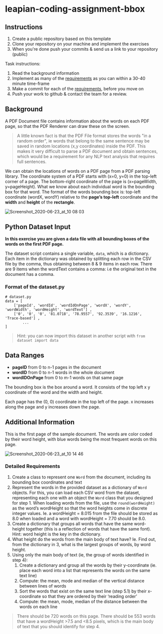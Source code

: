 # leapian-coding-assignment-bbox

## Instructions

1. Create a public repository based on this template
2. Clone your repository on your machine and implement the exercises
3. When you're done push your commits & send us a link to your repository (public)

Task instructions:

1. Read the background information
2. Implement as many of the [requirements](#detailed-requirements) as you can within a 30-40 minute time-frame
3. Make a commit for each of the [requirements](#detailed-requirements), before you move on
4. Push your work to github & contact the team for a review.

## Background

A PDF Document file contains information about the words on each PDF page, so that the PDF Renderer can draw these on the screen.

> A little known fact is that the PDF File format stores the words "in a random order", ie words that belong to the same sentence may be saved in random locations (x,y coordinates) inside the PDF.
> This makes it very difficult to parse a PDF document and obtain sentences, which would be a requirement for any NLP text analysis that requires full sentences.

We can obtain the locations of words on a PDF page from a PDF parsing library. The coordinate system of a PDF starts with (x=0, y=0) in the top-left corner of a page.
The bottom-right coordinate of the page is (x=pageWidth, y=pageHeight).
What we know about each individual word is the bounding box for that word.
The format of the words bounding box is:
top-left coordinate (wordX, wordY) relative to the **page’s top-left** coordinate and the **width** and **height** of the **rectangle**.

![Screenshot_2020-06-23_at_10 08 03](https://user-images.githubusercontent.com/402956/151150665-9595be60-cf59-42e9-af1f-02c07b370eb0.png)

## Python Dataset Input

**In this exercise you are given a data file with all bounding boxes of the words on the first PDF page.**

The dataset script contains a single variable, `data`, which is a dictionary. Each item in the dictionary was obtained by splitting each row in the CSV file by the comma, thus obtaining between 8 & 9 items in each row. There are 9 items when the wordText contains a comma: i.e the original text in the document has a comma.

### Format of the dataset.py

```
# dataset.py
data = [
    ['pageId', 'wordId', 'wordIdOnPage', 'wordX', 'wordY', 'wordWidth', 'wordHeight', 'wordText'] ,
    ['0', '0', '0', '81.0718', '78.9557', '92.3539', '16.1216', 'Trace-based'] ,
		...
]
```

> Hint: you can now import this dataset in another script with `from dataset import data`

## Data Ranges

- **pageID** from 0 to n-1 pages in the document
- **wordID** from 0 to n-1 words in the whole document
- **wordIDOnPage** from 0 to m-1 words on that same page

The bounding box is the box around a word. It consists of the top left x y coordinate of the word and the width and height.

Each page has the (0, 0) coordinate in the top left of the page. x increases along the page and y increases down the page.

## Additional Information

This is the first page of the sample document.
The words are color coded by their word height, with blue words being the most frequent words on this page.

![Screenshot_2020-06-23_at_10 14 46](https://user-images.githubusercontent.com/402956/151151477-ee567ef6-b3d5-4a52-820e-446517da0c4d.png)

### Detailed Requirements

1. Create a class to represent one `Word` from the document, including its bounding box coordinates and text
2. Represent the words in the provided dataset as a dictionary of `Word` objects. For this, you can load each CSV word from the dataset, representing each one with an object the `Word` class that you designed for step 1. When loading words from the file, use the `round(wordHeight)` as the word’s wordHeight so that the word heights come in discrete integer values. Ie. a wordHeight = 8.015 from the file should be stored as 8.0 when loaded and a word with wordHeight = 7.70 should be 8.0.
3. Create a dictionary that groups all words that have the same word-height together (this is a reflection of words that have the same font). Hint: word height is the key in the dictionary.
4. What height do the words from the main body of text have? Ie. Find out, from the dictionary in 3, what is the largest groups of words, by word height.
5. Using only the main body of text (ie, the group of words identified in step 4):
   1. Create a dictionary and group all the words by their y-coordinate (ie. place each word into a list that represents the words on the same text line)
   2. Compute: the mean, mode and median of the vertical distance between lines of words
   3. Sort the words that exist on the same text line (step 5.1) by their x-coordinate so that they are ordered by their ‘reading order’
   4. Compute: the mean, mode, median of the distance between the words on each line

> There should be 720 words on this page. There should be 553 words that have a wordHeight >7.5 and <8.5 pixels, which is the main body of text that you should identify for step 4.
